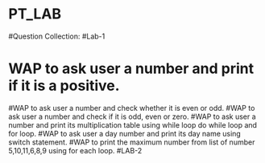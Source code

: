 # PT_LAB
#Question Collection:
#Lab-1
# WAP to ask user a number and print if it is a positive.
#WAP to ask user a number and check whether it is even or odd.
#WAP to ask user a number and check if it is odd, even or zero.
#WAP to ask user a number and print its multiplication table using while loop do while loop and for loop.
#WAP to ask user a day number and print its day name using switch statement.
#WAP to print the maximum number from list of number 5,10,11,6,8,9 using for each loop.
#LAB-2

